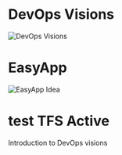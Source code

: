 # DevOps Visions
![DevOps Visions](/assets/MICS/DevOpsVisions.png)

# EasyApp
![EasyApp Idea](/assets/MICS/EasyAppGif.gif)

# test TFS Active

Introduction to DevOps visions
